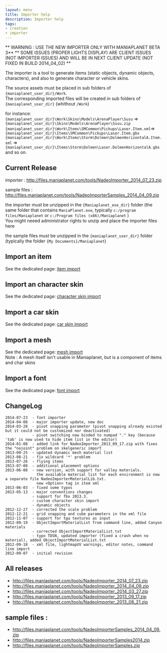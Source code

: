 ```yaml
---
layout: menu
title: Importer help
description: Importer help
tags:
- creation
- importer
---
```


** WARNING : USE THE NEW IMPORTER ONLY WITH MANIAPLANET BETA 3**
** SOME ISSUES (PROPER LIGHTS DISPLAY) ARE CLIENT ISSUES (NOT IMPORTER ISSUES) AND WILL BE IN NEXT CLIENT UPDATE (NOT FIXED IN BUILD 2014_04_02) **

The importer is a tool to generate items (static objects, dynamic objects, characters), and also to generate character or vehicle skins.


The source assets must be placed in sub folders of `{maniaplanet_user_dir}/Work`.  
The corresponding imported files will be created in sub folders of `{maniaplanet_user_dir}` (whithout `/Work`)  

for instance:  
`{maniaplanet_user_dir}\Work\Skins\Models\ArenaPlayer\Susu` => `{maniaplanet_user_dir}\Skins\Models\ArenaPlayer\Susu.zip`  
`{maniaplanet_user_dir}\Work\Items\SMCommon\Pickups\Laser.Item.xml`=>`{maniaplanet_user_dir}\Items\SMCommon\Pickups\Laser.Item.gbx`  
`{maniaplanet_user_dir}\Work\Items\Storm\Dolmen\DolmenHorizontalA.Item.xml` => `{maniaplanet_user_dir}\Items\Storm\Dolmen\Laser.DolmenHorizontalA.gbx`  
and so on.

Current Release
-
importer : http://files.maniaplanet.com/tools/NadeoImporter_2014_07_23.zip

sample files : http://files.maniaplanet.com/tools/NadeoImporterSamples_2014_04_09.zip


the importer must be unzipped in the `{Maniaplanet_exe_dir}` folder (the same folder that contains `ManiaPlanet.exe`, typically `c:/program files/Maniaplanet` or `c:/Program files (x86)/Maniaplanet` )  
You might neeed administrator rights to unzip and place the importer files here

the sample files must be unzipped in the `{maniaplanet_user_dir}` folder (typically the folder `{My Documents}/Maniaplanet`)

Import an item
-
See the dedicated page: [item import](importer_item.html)

Import an character skin
-
See the dedicated page: [character skin import](importer_charskin.html)

Import a car skin
-
See the dedicated page: [car skin import](importer_carskin.html)

Import a mesh
-
See the dedicated page: [mesh import](importer_mesh.html)  
Note : A mesh itself isn't usable in Maniaplanet, but is a component of items and char skins

Import a font
-
See the dedicated page: [font import](importer_font.html)


ChangeLog
-
```
2014-07-23  - font importer
2014-04-08  - major importer update, new doc
2014-03-28  - pivot snapping parameter (pivot snapping already existed but it could not be customized nor deactivated)
			- pivot switching now binded to numpad "." key (because 'tab' is now used to hide item list in the editor)
2014-01-08  - added link for NadeoImporter_2013_09_17.zip with fixes the "nojoint" problem on skelgeneric import
2013-09-25	- updated dynamic mesh material list
2013-08-21  - fix wildcard '*' problem
2013-07-26 	- flying items
2013-07-08 	- additional placement options
2013-06-08  - new version, with support for valley materials.
			  the available material list for each environment is now a separate file NadeoImporterMaterialLib.txt.
			  new <Option> tag in item xml
2013-06-03  - fixed some typos
2013-05-13 	- major conventions changes
			- support for fbx 2013.3.
			- custom character skin import
			- dynamic objects
2012-12-27	- corrected the scale problem
2012-12-21	- grid snapping and cube parameters in the xml file
2012-11-07	- support for tga textures as input
2012-09-19 	- ObjectImportMaterialList from command line, added Canyon materials
			- corrected ObjectImportMaterialList.txt
			- typo TDSN, updated importer (fixed a crash when no material), added ObjectImportMaterialList.txt
2012-09-18	- xml file, lightmapUV warnings, editor notes, command line import
2012-09-07	- initial revision
```

All releases
--
- http://files.maniaplanet.com/tools/NadeoImporter_2014_07_23.zip
- http://files.maniaplanet.com/tools/NadeoImporter_2014_04_09.zip
- http://files.maniaplanet.com/tools/NadeoImporter_2014_03_27.zip
- http://files.maniaplanet.com/tools/NadeoImporter_2013_09_17.zip
- http://files.maniaplanet.com/tools/NadeoImporter_2013_08_21.zip

sample files :
--
- http://files.maniaplanet.com/tools/NadeoImporterSamples_2014_04_09.zip
- http://files.maniaplanet.com/tools/NadeoImporterSamples2014.zip
- http://files.maniaplanet.com/tools/NadeoImporterSamples.zip
